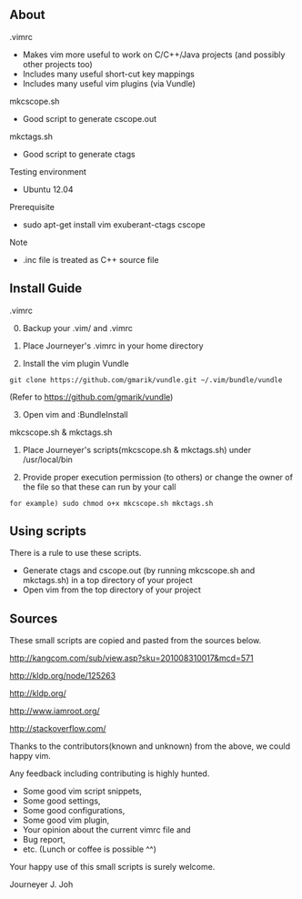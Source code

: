 ## About

.vimrc
- Makes vim more useful to work on C/C++/Java projects (and possibly other projects too)
- Includes many useful short-cut key mappings
- Includes many useful vim plugins (via Vundle)

mkcscope.sh
- Good script to generate cscope.out

mkctags.sh
- Good script to generate ctags

Testing environment
- Ubuntu 12.04

Prerequisite
- sudo apt-get install vim exuberant-ctags cscope

Note
- .inc file is treated as C++ source file


## Install Guide

.vimrc

0. Backup your .vim/ and .vimrc

1. Place Journeyer's .vimrc in your home directory

2. Install the vim plugin Vundle
```
git clone https://github.com/gmarik/vundle.git ~/.vim/bundle/vundle
```
(Refer to https://github.com/gmarik/vundle)

3. Open vim and :BundleInstall

mkcscope.sh & mkctags.sh

1. Place Journeyer's scripts(mkcscope.sh & mkctags.sh) under /usr/local/bin

2. Provide proper execution permission (to others) or change the owner of the file so that these can run by your call
```
for example) sudo chmod o+x mkcscope.sh mkctags.sh
```

## Using scripts

There is a rule to use these scripts.
- Generate ctags and cscope.out (by running mkcscope.sh and mkctags.sh) in a top directory of your project
- Open vim from the top directory of your project



## Sources

These small scripts are copied and pasted from the sources below.

http://kangcom.com/sub/view.asp?sku=201008310017&mcd=571

http://kldp.org/node/125263

http://kldp.org/

http://www.iamroot.org/

http://stackoverflow.com/

Thanks to the contributors(known and unknown) from the above, we could happy vim.

Any feedback including contributing is highly hunted.
- Some good vim script snippets, 
- Some good settings, 
- Some good configurations, 
- Some good vim plugin,
- Your opinion about the current vimrc file and 
- Bug report, 
- etc. (Lunch or coffee is possible ^^)

Your happy use of this small scripts is surely welcome.



Journeyer J. Joh

